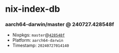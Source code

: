 # nix-index-db
### aarch64-darwin/master @ 240727.428548f
- Nixpkgs: `master`@[`428548f`](https://github.com/NixOS/nixpkgs/commit/428548fad42cfb62b9945eb4a4df32e0630104be)
- Platform: `aarch64-darwin`
- Timestamp: `20240727014140`
